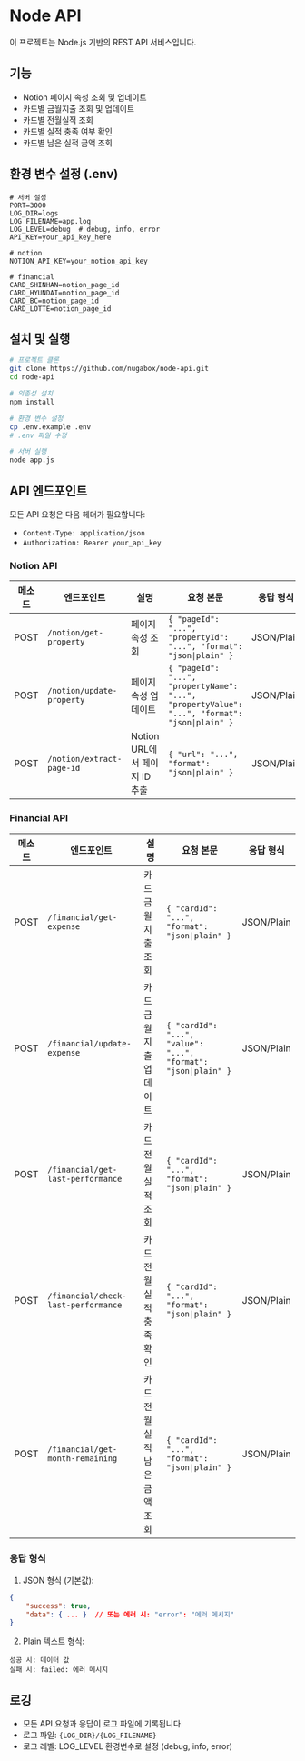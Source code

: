 # Node API

이 프로젝트는 Node.js 기반의 REST API 서비스입니다.

## 기능

- Notion 페이지 속성 조회 및 업데이트
- 카드별 금월지출 조회 및 업데이트
- 카드별 전월실적 조회
- 카드별 실적 충족 여부 확인
- 카드별 남은 실적 금액 조회

## 환경 변수 설정 (.env)

```plaintext
# 서버 설정
PORT=3000
LOG_DIR=logs
LOG_FILENAME=app.log
LOG_LEVEL=debug  # debug, info, error
API_KEY=your_api_key_here

# notion
NOTION_API_KEY=your_notion_api_key

# financial
CARD_SHINHAN=notion_page_id
CARD_HYUNDAI=notion_page_id
CARD_BC=notion_page_id
CARD_LOTTE=notion_page_id
```

## 설치 및 실행

```bash
# 프로젝트 클론
git clone https://github.com/nugabox/node-api.git
cd node-api

# 의존성 설치
npm install

# 환경 변수 설정
cp .env.example .env
# .env 파일 수정

# 서버 실행
node app.js
```

## API 엔드포인트

모든 API 요청은 다음 헤더가 필요합니다:

- `Content-Type: application/json`
- `Authorization: Bearer your_api_key`

### Notion API

| 메소드 | 엔드포인트                | 설명                          | 요청 본문                                                                                     | 응답 형식  |
| ------ | ------------------------- | ----------------------------- | --------------------------------------------------------------------------------------------- | ---------- |
| POST   | `/notion/get-property`    | 페이지 속성 조회              | `{ "pageId": "...", "propertyId": "...", "format": "json\|plain" }`                           | JSON/Plain |
| POST   | `/notion/update-property` | 페이지 속성 업데이트          | `{ "pageId": "...", "propertyName": "...", "propertyValue": "...", "format": "json\|plain" }` | JSON/Plain |
| POST   | `/notion/extract-page-id` | Notion URL에서 페이지 ID 추출 | `{ "url": "...", "format": "json\|plain" }`                                                   | JSON/Plain |

### Financial API

| 메소드 | 엔드포인트                          | 설명                         | 요청 본문                                                      | 응답 형식  |
| ------ | ----------------------------------- | ---------------------------- | -------------------------------------------------------------- | ---------- |
| POST   | `/financial/get-expense`            | 카드 금월지출 조회           | `{ "cardId": "...", "format": "json\|plain" }`                 | JSON/Plain |
| POST   | `/financial/update-expense`         | 카드 금월지출 업데이트       | `{ "cardId": "...", "value": "...", "format": "json\|plain" }` | JSON/Plain |
| POST   | `/financial/get-last-performance`   | 카드 전월실적 조회           | `{ "cardId": "...", "format": "json\|plain" }`                 | JSON/Plain |
| POST   | `/financial/check-last-performance` | 카드 전월실적 충족 확인      | `{ "cardId": "...", "format": "json\|plain" }`                 | JSON/Plain |
| POST   | `/financial/get-month-remaining`    | 카드 전월실적 남은 금액 조회 | `{ "cardId": "...", "format": "json\|plain" }`                 | JSON/Plain |

### 응답 형식

1. JSON 형식 (기본값):

```json
{
    "success": true,
    "data": { ... }  // 또는 에러 시: "error": "에러 메시지"
}
```

2. Plain 텍스트 형식:

```
성공 시: 데이터 값
실패 시: failed: 에러 메시지
```

## 로깅

- 모든 API 요청과 응답이 로그 파일에 기록됩니다
- 로그 파일: `{LOG_DIR}/{LOG_FILENAME}`
- 로그 레벨: LOG_LEVEL 환경변수로 설정 (debug, info, error)
